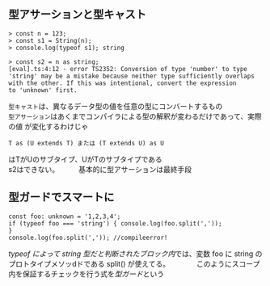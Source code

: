 ## 型アサーションと型キャスト
```
> const n = 123;
> const s1 = String(n);
> console.log(typeof s1); string

> const s2 = n as string;
[eval].ts:4:12 - error TS2352: Conversion of type 'number' to type 'string' may be a mistake because neither type sufficiently overlaps with the other. If this was intentional, convert the expression
to 'unknown' first.
```
`型キャスト`は、異なるデータ型の値を任意の型にコンバートするもの   
`型アサーション`はあくまでコンパイラによる型の解釈が変わるだけであって、実際の値 が変化するわけじゃ   
```
T as (U extends T) または (T extends U) as U
```
はTがUのサブタイプ、UがTのサブタイプである   
s2はできない。　　　
基本的に型アサーションは最終手段   




## 型ガードでスマートに
```
const foo: unknown = '1,2,3,4';
if (typeof foo === 'string') { console.log(foo.split(','));
}
console.log(foo.split(',')); //compileerror!
```
*typeof によって string 型だと判断されたブロック内*では、変数 foo に string のプロトタイプメソッdドである split() が使えてる。　　　
　このようにスコープ内を保証するチェックを行う式を*型ガード*という

